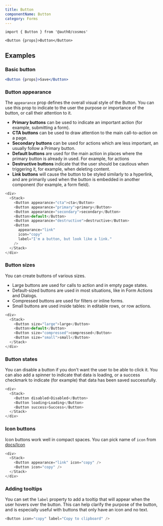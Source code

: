 ```yaml
---
title: Button
componentName: Button
category: Forms
---
```


`import { Button } from '@auth0/cosmos'`

```
<Button {props}>Button</Button>
```

## Examples

<Demo for="Button"/>

### Basic button

```jsx
<Button {props}>Save</Button>
```

### Button appearance

The `appearance` prop defines the overall visual style of the Button. You can use
this prop to indicate to the user the purpose or importance of the button, or call
their attention to it.

- **Primary buttons** can be used to indicate an important action (for example, submitting a form).
- **CTA buttons** can be used to draw attention to the main call-to-action on a page.
- **Secondary buttons** can be used for actions which are less important, an usually follow a Primary button.
- **Default buttons** are used for the main action in places where the primary button is already in used. For example, for actions
- **Destructive buttons** indicate that the user should be cautious when triggering it, for example, when deleting content.
- **Link buttons** will cause the button to be styled similarly to a hyperlink, and are primarily used
  when the button is embedded in another component (for example, a form field).

```js
<div>
  <Stack>
    <Button appearance="cta">cta</Button>
    <Button appearance="primary">primary</Button>
    <Button appearance="secondary">secondary</Button>
    <Button>default</Button>
    <Button appearance="destructive">destructive</Button>
    <Button
      appearance="link"
      icon="copy"
      label="I'm a button, but look like a link."
    />
  </Stack>
</div>
```

### Button sizes

You can create buttons of various sizes.

- Large buttons are used for calls to action and in empty page states.
- Default-sized buttons are used in most situations, like in Form Actions and Dialogs.
- Compressed buttons are used for filters or inline forms.
- Small buttons are used inside tables: in editable rows, or row actions.

```js
<div>
  <Stack>
    <Button size="large">large</Button>
    <Button>default</Button>
    <Button size="compressed">compressed</Button>
    <Button size="small">small</Button>
  </Stack>
</div>
```

### Button states

You can disable a button if you don't want the user to be able to click it. You can also add a spinner
to indicate that data is loading, or a success checkmark to indicate (for example) that data has been
saved successfully.

```js
<div>
  <Stack>
    <Button disabled>Disabled</Button>
    <Button loading>Loading</Button>
    <Button success>Success</Button>
  </Stack>
</div>
```

### Icon buttons

Icon buttons work well in compact spaces. You can pick name of `icon` from [docs/Icon](#/component/icon)

```js
<div>
  <Stack>
    <Button appearance="link" icon="copy" />
    <Button icon="copy" />
  </Stack>
</div>
```

### Adding tooltips

You can set the `label` property to add a tooltip that will appear when the user hovers over
the button. This can help clarify the purpose of the button, and is especially useful with
buttons that only have an icon and no text.

```js
<Button icon="copy" label="Copy to clipboard" />
```
